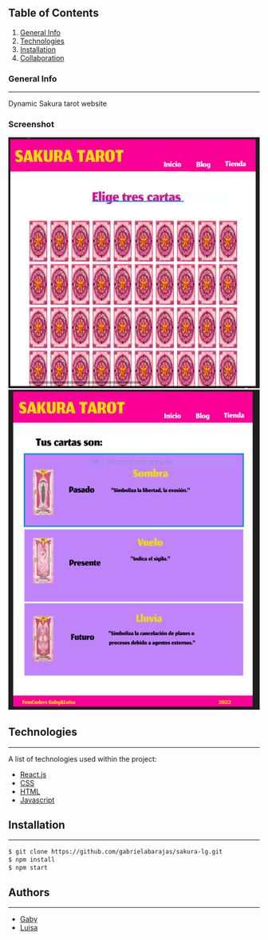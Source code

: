 ## Table of Contents
1. [General Info](#general-info)
2. [Technologies](#technologies)
3. [Installation](#installation)
4. [Collaboration](#collaboration)

### General Info
***
Dynamic Sakura tarot website
### Screenshot
![Image text](./src/images/st.PNG)
![Image text](./src/images/st1.PNG)
## Technologies
***
A list of technologies used within the project:
* [React.js](https://reactjs.org/)
* [CSS](https://www.w3schools.com/Css/)
* [HTML](https://www.w3schools.com/html/)
* [Javascript](https://www.javascript.com/)
## Installation
***
```
$ git clone https://github.com/gabrielabarajas/sakura-lg.git
$ npm install
$ npm start
```
## Authors
***
* [Gaby](https://github.com/gabrielabarajas/sakura-lg/)
* [Luisa](hhttps://github.com/LuisaVAZ/LuisaVAZ)

